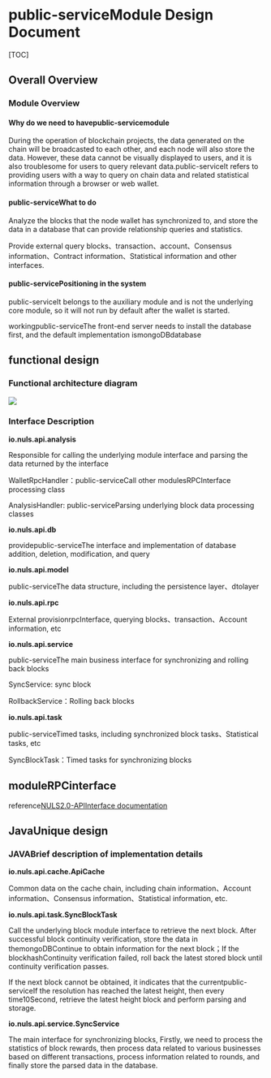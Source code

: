 # public-serviceModule Design Document

[TOC]

## Overall Overview

### Module Overview

#### Why do we need to havepublic-servicemodule

During the operation of blockchain projects, the data generated on the chain will be broadcasted to each other, and each node will also store the data. However, these data cannot be visually displayed to users, and it is also troublesome for users to query relevant data.public-serviceIt refers to providing users with a way to query on chain data and related statistical information through a browser or web wallet.

#### public-serviceWhat to do

Analyze the blocks that the node wallet has synchronized to, and store the data in a database that can provide relationship queries and statistics.

Provide external query blocks、transaction、account、Consensus information、Contract information、Statistical information and other interfaces.

#### public-servicePositioning in the system

public-serviceIt belongs to the auxiliary module and is not the underlying core module, so it will not run by default after the wallet is started.

workingpublic-serviceThe front-end server needs to install the database first, and the default implementation ismongoDBdatabase

## functional design

### Functional architecture diagram

![](/img/public-service-functions.png)



### Interface Description

**io.nuls.api.analysis**

Responsible for calling the underlying module interface and parsing the data returned by the interface

WalletRpcHandler：public-serviceCall other modulesRPCInterface processing class

AnalysisHandler: public-serviceParsing underlying block data processing classes

**io.nuls.api.db**

providepublic-serviceThe interface and implementation of database addition, deletion, modification, and query

**io.nuls.api.model**

public-serviceThe data structure, including the persistence layer、dtolayer

**io.nuls.api.rpc**

External provisionrpcInterface, querying blocks、transaction、Account information, etc

**io.nuls.api.service**

public-serviceThe main business interface for synchronizing and rolling back blocks

SyncService: sync block

RollbackService：Rolling back blocks

**io.nuls.api.task**

public-serviceTimed tasks, including synchronized block tasks、Statistical tasks, etc

SyncBlockTask：Timed tasks for synchronizing blocks

## moduleRPCinterface

reference[NULS2.0-APIInterface documentation](./account.md)

 

## JavaUnique design

### JAVABrief description of implementation details

**io.nuls.api.cache.ApiCache**

Common data on the cache chain, including chain information、Account information、Consensus information、Statistical information, etc.

**io.nuls.api.task.SyncBlockTask**

Call the underlying block module interface to retrieve the next block. After successful block continuity verification, store the data in themongoDBContinue to obtain information for the next block；If the blockhashContinuity verification failed, roll back the latest stored block until continuity verification passes.

If the next block cannot be obtained, it indicates that the currentpublic-serviceIf the resolution has reached the latest height, then every time10Second, retrieve the latest height block and perform parsing and storage.

**io.nuls.api.service.SyncService**

The main interface for synchronizing blocks, Firstly, we need to process the statistics of block rewards, then process data related to various businesses based on different transactions, process information related to rounds, and finally store the parsed data in the database.


